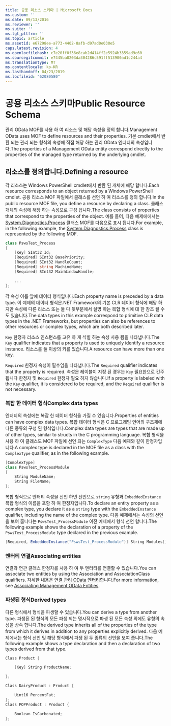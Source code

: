 ```yaml
---
title: 공용 리소스 스키마 | Microsoft Docs
ms.custom: ''
ms.date: 09/13/2016
ms.reviewer: ''
ms.suite: ''
ms.tgt_pltfrm: ''
ms.topic: article
ms.assetid: e67298ee-a773-4402-8afb-d97ad0e030e5
caps.latest.revision: 4
ms.openlocfilehash: c7e20ff0f36e8cab2d414ff2e5924b3359ad9c60
ms.sourcegitcommit: e7445ba8203da304286c591ff513900ad1c244a4
ms.translationtype: MT
ms.contentlocale: ko-KR
ms.lasthandoff: 04/23/2019
ms.locfileid: "62080580"
---
```

# <a name="public-resource-schema"></a><span data-ttu-id="da391-102">공용 리소스 스키마</span><span class="sxs-lookup"><span data-stu-id="da391-102">Public Resource Schema</span></span>

<span data-ttu-id="da391-103">관리 OData MOF를 사용 하 여 리소스 및 해당 속성을 정의 합니다.</span><span class="sxs-lookup"><span data-stu-id="da391-103">Management OData uses MOF to define resources and their properties.</span></span> <span data-ttu-id="da391-104">기본 cmdlet에서 반환 되는 관리 되는 형식의 속성에 직접 해당 하는 관리 OData 엔터티의 속성입니다.</span><span class="sxs-lookup"><span data-stu-id="da391-104">The properties of a Management OData entity correspond directly to the properties of the managed type returned by the underlying cmdlet.</span></span>

## <a name="defining-a-resource"></a><span data-ttu-id="da391-105">리소스를 정의합니다.</span><span class="sxs-lookup"><span data-stu-id="da391-105">Defining a resource</span></span>

<span data-ttu-id="da391-106">각 리소스는 Windows PowerShell cmdlet에서 반환 된 개체에 해당 합니다.</span><span class="sxs-lookup"><span data-stu-id="da391-106">Each resource corresponds to an object returned by a Windows PowerShell cmdlet.</span></span> <span data-ttu-id="da391-107">공용 리소스 MOF 파일에서 클래스를 선언 하 여 리소스를 정의 합니다.</span><span class="sxs-lookup"><span data-stu-id="da391-107">In the public resource MOF file, you define a resource by declaring a class.</span></span> <span data-ttu-id="da391-108">클래스 개체의 속성에 해당 하는 속성으로 구성 됩니다.</span><span class="sxs-lookup"><span data-stu-id="da391-108">The class consists of properties that correspond to the properties of the object.</span></span> <span data-ttu-id="da391-109">예를 들어, 다음 예제에에서는 [System.Diagnostics.Process](/dotnet/api/System.Diagnostics.Process) 클래스 MOF를 다음으로 표시 됩니다.</span><span class="sxs-lookup"><span data-stu-id="da391-109">For example, in the following example, the [System.Diagnostics.Process](/dotnet/api/System.Diagnostics.Process) class is represented by the following MOF.</span></span>

```csharp
class PswsTest_Process
{
    [Key] SInt32 Id;
    [Required] SInt32 BasePriority;
    [Required] SInt32 HandleCount;
    [Required] string MachineName;
    [Required] SInt32 MainWindowHandle;

    ...
};
```

<span data-ttu-id="da391-110">각 속성 이름 앞에 데이터 형식입니다.</span><span class="sxs-lookup"><span data-stu-id="da391-110">Each property name is preceded by a data type.</span></span> <span data-ttu-id="da391-111">이 예제의 데이터 형식은.NET Framework의 기본 CLR 데이터 형식에 해당 하지만 속성에 다른 리소스 또는 둘 다 뒷부분에서 설명 하는 복합 형식에 대 한 참조 될 수도 있습니다.</span><span class="sxs-lookup"><span data-stu-id="da391-111">The data types in this example correspond to primitive CLR data types in the .NET Frameworks, but properties can also be references to other resources or complex types, which are both described later.</span></span>

<span data-ttu-id="da391-112">`Key` 한정자 리소스 인스턴스를 고유 하 게 식별 하는 속성 사용 됨을 나타냅니다.</span><span class="sxs-lookup"><span data-stu-id="da391-112">The `Key` qualifier indicates that a property is used to uniquely identify a resource instance.</span></span> <span data-ttu-id="da391-113">리소스를 둘 이상의 키를 있습니다.</span><span class="sxs-lookup"><span data-stu-id="da391-113">A resource can have more than one key.</span></span>

<span data-ttu-id="da391-114">`Required` 한정자 속성이 필수임을 나타냅니다.</span><span class="sxs-lookup"><span data-stu-id="da391-114">The `Required` qualifier indicates that the property is required.</span></span> <span data-ttu-id="da391-115">속성은 레이블이 지정 된 경우는 `Key` 필요한으로 간주 됩니다 한정자 및 `Required` 한정자 필요 하지 않습니다.</span><span class="sxs-lookup"><span data-stu-id="da391-115">If a property is labeled with the `Key` qualifier, it is considered to be required, and the `Required` qualifier is not necessary.</span></span>

### <a name="complex-data-types"></a><span data-ttu-id="da391-116">복잡 한 데이터 형식</span><span class="sxs-lookup"><span data-stu-id="da391-116">Complex data types</span></span>

<span data-ttu-id="da391-117">엔터티의 속성에는 복잡 한 데이터 형식을 가질 수 있습니다.</span><span class="sxs-lookup"><span data-stu-id="da391-117">Properties of entities can have complex data types.</span></span> <span data-ttu-id="da391-118">복합 데이터 형식은 C 프로그래밍 언어의 구조체에 다른 종류의 구성 된 형식입니다.</span><span class="sxs-lookup"><span data-stu-id="da391-118">Complex data types are types that are made up of other types, similar to structs in the C programming language.</span></span> <span data-ttu-id="da391-119">복합 형식을 사용 하 여 클래스도 MOF 파일에 선언 되는 `ComplexType` 다음 예제와 같이 한정자입니다.</span><span class="sxs-lookup"><span data-stu-id="da391-119">A complex type is declared in the MOF file as a class with the `ComplexType` qualifier, as in the following example.</span></span>

```csharp
[ComplexType]
class PswsTest_ProcessModule
{
    String ModuleName;
    String FileName;
};
```

<span data-ttu-id="da391-120">복합 형식으로 엔터티 속성을 선언 하면 선언으로 `string` 유형과 `EmbeddedInstance` 복합 형식의 이름을 포함 하 여 한정자입니다.</span><span class="sxs-lookup"><span data-stu-id="da391-120">To declare an entity property as a complex type, you declare it as a `string` type with the `EmbeddedInstance` qualifier, including the name of the complex type.</span></span> <span data-ttu-id="da391-121">다음 예제에서는 속성의 선언을 보여 줍니다는 `PswsTest_ProcessModule` 이전 예제에서 형식 선언 합니다.</span><span class="sxs-lookup"><span data-stu-id="da391-121">The following example shows the declaration of a property of the `PswsTest_ProcessModule` type declared in the previous example.</span></span>

```csharp
[Required, EmbeddedInstance("PswsTest_ProcessModule")] String Modules[];
```

### <a name="associating-entities"></a><span data-ttu-id="da391-122">엔터티 연결</span><span class="sxs-lookup"><span data-stu-id="da391-122">Associating entities</span></span>

<span data-ttu-id="da391-123">연결과 연관 클래스 한정자를 사용 하 여 두 엔터티를 연결할 수 있습니다.</span><span class="sxs-lookup"><span data-stu-id="da391-123">You can associate two entities by using the Association and AssociationClass qualifiers.</span></span> <span data-ttu-id="da391-124">자세한 내용은 [연결 관리 OData 엔터티](./associating-management-odata-entities.md)합니다.</span><span class="sxs-lookup"><span data-stu-id="da391-124">For more information, see [Associating Management OData Entities](./associating-management-odata-entities.md).</span></span>

### <a name="derived-types"></a><span data-ttu-id="da391-125">파생된 형식</span><span class="sxs-lookup"><span data-stu-id="da391-125">Derived types</span></span>

<span data-ttu-id="da391-126">다른 형식에서 형식을 파생할 수 있습니다.</span><span class="sxs-lookup"><span data-stu-id="da391-126">You can derive a type from another type.</span></span> <span data-ttu-id="da391-127">파생된 된 형식의 모든 파생 되는 명시적으로 파생 된 모든 속성 외에도 유형의 속성을 상속 합니다.</span><span class="sxs-lookup"><span data-stu-id="da391-127">The derived type inherits all of the properties of the type from which it derives in addition to any properties explicitly derived.</span></span> <span data-ttu-id="da391-128">다음 예제에서는 형식 선언 및 해당 형식에서 파생 된 두 종류의 선언을 보여 줍니다.</span><span class="sxs-lookup"><span data-stu-id="da391-128">The following example shows a type declaration and then a declaration of two types derived from that type.</span></span>

```csharp
Class Product {

    [Key] String ProductName;

};

Class DairyProduct : Product {

    Uint16 PercentFat;
};
Class POPProduct : Product {

    Boolean IsCarbonated;
};
```